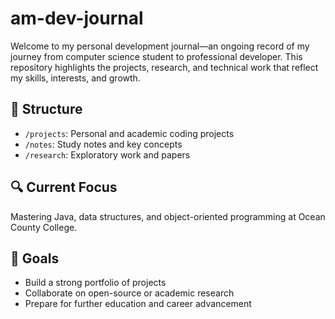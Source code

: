 # am-dev-journal

Welcome to my personal development journal—an ongoing record of my journey from computer science student to professional developer. This repository highlights the projects, research, and technical work that reflect my skills, interests, and growth.

## 📁 Structure
- `/projects`: Personal and academic coding projects
- `/notes`: Study notes and key concepts
- `/research`: Exploratory work and papers

## 🔍 Current Focus
Mastering Java, data structures, and object-oriented programming at Ocean County College.

## 🎯 Goals
- Build a strong portfolio of projects
- Collaborate on open-source or academic research
- Prepare for further education and career advancement
